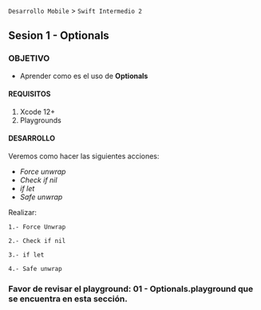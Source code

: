 
`Desarrollo Mobile` > `Swift Intermedio 2`

## Sesion 1 - **Optionals**

### OBJETIVO

- Aprender como es el uso de **Optionals**


#### REQUISITOS

1. Xcode 12+
2. Playgrounds

#### DESARROLLO

Veremos como hacer las siguientes acciones:
* _Force unwrap_
* _Check if nil_
* _if let_
* _Safe unwrap_

Realizar:

	1.- Force Unwrap
	
	2.- Check if nil
	
	3.- if let

	4.- Safe unwrap

### Favor de revisar el playground: 01 - Optionals.playground que se encuentra en esta sección.
